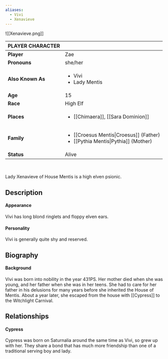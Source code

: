 ```yaml
---
aliases:
  - Vivi
  - Xenavieve
---
```

![[Xenavieve.png]]

| PLAYER CHARACTER  |                                                                                         |
| ----------------- | --------------------------------------------------------------------------------------- |
| **Player**        | Zae                                                                                     |
| **Pronouns**      | she/her                                                                                 |
| **Also Known As** | <ul><li>Vivi<li>Lady Mentis</ul>                                                        |
| **Age**           | 15                                                                                      |
| **Race**          | High Elf                                                                                |
| **Places**        | <ul><li>[[Chimaera]], [[Sara Dominion]]</ul>                                            |
| **Family**        | <ul><li>[[Croesus Mentis\|Croesus]] (Father)<li>[[Pythia Mentis\|Pythia]] (Mother)</ul> |
| **Status**        | Alive                                                                                   |

<br>

Lady Xenavieve of House Mentis is a high elven psionic.

## Description


#### Appearance
Vivi has long blond ringlets and floppy elven ears.


#### Personality

Vivi is generally quite shy and reserved.

## Biography


#### Background
Vivi was born into nobility in the year 431PS. Her mother died when she was young, and her father when she was in her teens. She had to care for her father in his delusions for many years before she inherited the House of Mentis. About a year later, she escaped from the house with [[Cypress]] to the Witchlight Carnival.

## Relationships
#### Cypress
Cypress was born on Saturnalia around the same time as Vivi, so grew up with her. They share a bond that has much more friendship than one of a traditional serving boy and lady.